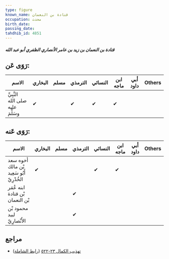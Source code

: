```yaml
---
type: figure
known_name: قتادة بن النعمان
occupation: محدث
birth_date:
passing_date:
tahdhib_id: 4851
---
```

##### قتادة بن النعمان بن زيد بن عامر الأنصاري الظفري أبو عبد الله

## رَوَى عَن:
| الاسم                             | البخاري | مسلم | الترمذي | النسائي | ابن ماجه | أبي داود | Others |
| --------------------------------- | ------- | ---- | ------- | ------- | -------- | -------- | ------ |
| النَّبِيِّ صلى الله عليه وسَلَّمَ | ✔       |      | ✔       | ✔       | ✔        |          |        |
## رَوَى عَنه:
| الاسم                                     | البخاري | مسلم | الترمذي | النسائي | ابن ماجه | أبي داود | Others |
| ----------------------------------------- | ------- | ---- | ------- | ------- | -------- | -------- | ------ |
| أخوه سعد بْن مالك أَبُو سَعِيد الخُدْرِيّ | ✔       |      |         | ✔       | ✔        |          |        |
| ابنه عُمَر بْن قتادة بْن النعمان          |         |      | ✔       |         |          |          |        |
| محمود بْن لبيد الأَنْصارِيّ               |         |      | ✔       |         |          |          |        |
## مراجع
- [تهذيب الكمال ٢٣-٥٢٢](obsidian://open?vault=Tahdhib-al-Kamal&file=Figures/٤٨٥١-قتادة%20بن%20النعمان%20بن%20زيد%20بن%20عامر%20الأنصاري%20الظفري%20أبو%20عبد%20الله) ([رابط الشاملة](https://shamela.ws/book/3722/12409))
